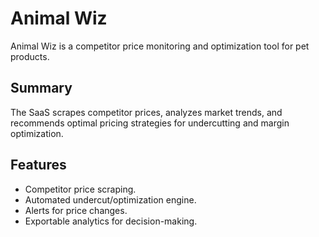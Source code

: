 # Animal Wiz

Animal Wiz is a competitor price monitoring and optimization tool for pet products.

## Summary
The SaaS scrapes competitor prices, analyzes market trends, and recommends optimal pricing strategies for undercutting and margin optimization.

## Features
- Competitor price scraping.
- Automated undercut/optimization engine.
- Alerts for price changes.
- Exportable analytics for decision-making.